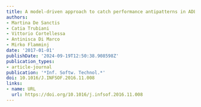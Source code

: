 ```yaml
---
title: A model-driven approach to catch performance antipatterns in ADL specifications
authors:
- Martina De Sanctis
- Catia Trubiani
- Vittorio Cortellessa
- Antinisca Di Marco
- Mirko Flamminj
date: '2017-01-01'
publishDate: '2024-09-19T12:50:38.908598Z'
publication_types:
- article-journal
publication: '*Inf. Softw. Technol.*'
doi: 10.1016/J.INFSOF.2016.11.008
links:
- name: URL
  url: https://doi.org/10.1016/j.infsof.2016.11.008
---
```

